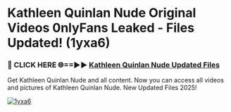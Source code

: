 # Kathleen Quinlan Nude Original Videos 0nlyFans Leaked - Files Updated! (1yxa6)

<h3>🔴 CLICK HERE 🌐==►► <a href="https://tinyurl.com/yrmya6cz" rel="nofollow">Kathleen Quinlan Nude Updated Files</a></h3>

Get Kathleen Quinlan Nude and all content. Now you can access all videos and pictures of Kathleen Quinlan Nude. New Updated Files 2025!

[![1yxa6](https://i.imgur.com/FMdXYCs.gif)](https://tinyurl.com/yrmya6cz)
